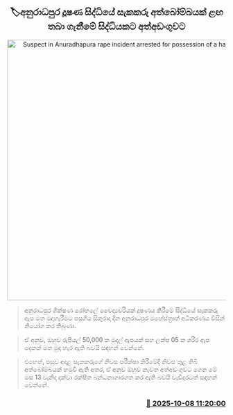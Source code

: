 <p align='center'><b><h2 align='center' title='Suspect in Anuradhapura rape incident arrested for possession of a hand grenade'>🏷අනුරාධපුර දූෂණ සිද්ධියේ සැකකරු අත්බෝම්බයක් ළඟ තබා ගැනීමේ සිද්ධියකට අත්අඩංගුවට</h2></b></p>
<p align='center'><img src='https://helakuru.sgp1.cdn.digitaloceanspaces.com/esana/images/lib/court-2.jpg' width='600' alt='Suspect in Anuradhapura rape incident arrested for possession of a hand grenade'></p>

> අනුරාධපුර ශික්ෂණ රෝහලේ වෛද්‍යවරියක් දූෂණය කිරීමේ සිද්ධියේ සැකකරු ඇප මත මුදාහැරීමට පසුගිය සිකුරාදා දින අනුරාධපුර මහේස්ත්‍රාත් අධිකරණය විසින් නියෝග කර තිබුණා.

> ඒ අනුව, ඔහුව රුපියල් 50,000 ක මුදල් ඇපයක් සහ ලක්ෂ 05 ක ශරීර ඇප දෙකක් මත මුදා හැර ඇති බවයි ‍සඳහන් වෙන්නේ.

> එහෙත්, පසුව අදාළ සැකකරුගේ නිවස පරීක්ෂා කිරීමේදී නිවස තුළ තිබී අත්බෝම්බයක් හමුවී ඇති අතර, ඒ අනුව ඔහුව නැවත අත්අඩංගුවට ගෙන මේ මස 13 වැනිදා දක්වා රක්ෂිත බන්ධනාගාරගත කර ඇති බවයි වැඩිදුරටත් සඳහන් වෙන්නේ.



<h3 align='right'><a href='https://www.helakuru.lk/esana/p/114291/'>📅 2025-10-08 11:20:00</a></h3>
